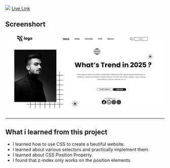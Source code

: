 ![](https://img.shields.io/badge/Project-1-brightgreen)
[Live Link](https://trend-25.netlify.app/)

## Screenshort
![Screeshort](Screenshots/Screenshot%20.png)
   * * *
  ## What i learned from this project

  - I learned how to use  CSS to create a beutiful website.
  - I learned about various selectors and practically implement them.
  - I learned about CSS Position Property.
  - I found that z-index only works on the position elements.
 